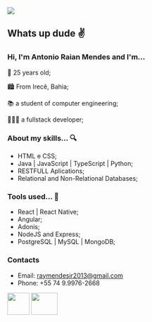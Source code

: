 <div><image src="https://user-images.githubusercontent.com/21374145/118858135-2d13ec00-b8af-11eb-81c6-b47ba9f3315e.png"/></div>

## Whats up dude ✌️

### Hi, I'm Antonio Raian Mendes and I'm...

🍼 25 years old;

🏙️ From Irecê, Bahia;

📚 a student of computer engineering;

👨🏻‍💻 a fullstack developer;


### About my skills... 🔍

- HTML e CSS;
- Java | JavaScript | TypeScript | Python;
- RESTFULL Aplications;
- Relational and Non-Relational Databases;

### Tools used... 🧰

- React | React Native;
- Angular;
- Adonis;
- NodeJS and Express;
- PostgreSQL | MySQL | MongoDB;

### Contacts

* Email: raymendesjr2013@gmail.com
* Phone: +55 74 9.9976-2668
<div >
  <a href="https://api.whatsapp.com/send?phone=5574999762668&text=Ol%C3%A1%2C%20vim%20pelo%20github"><image src="https://logodownload.org/wp-content/uploads/2015/04/whatsapp-logo-1.png" width="50" height="50" /></a>
  <a styles="padding: 10" href="https://www.linkedin.com/in/antonio-raian-mendes-42887ba4/"><image src="https://image.flaticon.com/icons/png/512/174/174857.png" width="60" height="50" /></a>  
</div>

